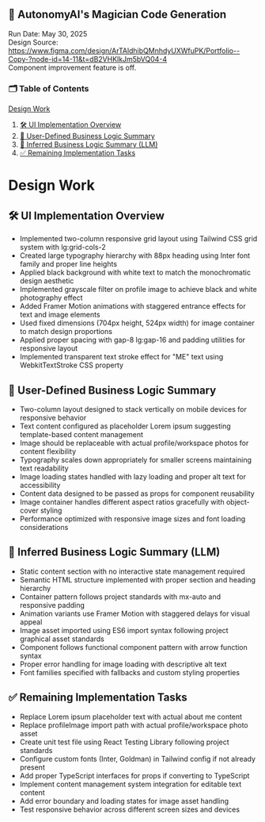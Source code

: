 
## 🧙 AutonomyAI's Magician Code Generation
Run Date: May 30, 2025  
Design Source: https://www.figma.com/design/ArTAldhibQMnhdyUXWfuPK/Portfolio--Copy-?node-id=14-11&t=dB2VHKlkJm5bVQ04-4  
Component improvement feature is off.

### 🗂 Table of Contents
[Design Work](#design-work)
1. [🛠 UI Implementation Overview](#🛠-ui-implementation-overview)
2. [🧠 User-Defined Business Logic Summary](#🧠-user-defined-business-logic-summary)
3. [🤖 Inferred Business Logic Summary (LLM)](#🤖-inferred-business-logic-summary-llm)
4. [✅ Remaining Implementation Tasks](#✅-remaining-implementation-tasks)


# Design Work
## 🛠 UI Implementation Overview
- Implemented two-column responsive grid layout using Tailwind CSS grid system with lg:grid-cols-2
- Created large typography hierarchy with 88px heading using Inter font family and proper line heights
- Applied black background with white text to match the monochromatic design aesthetic
- Implemented grayscale filter on profile image to achieve black and white photography effect
- Added Framer Motion animations with staggered entrance effects for text and image elements
- Used fixed dimensions (704px height, 524px width) for image container to match design proportions
- Applied proper spacing with gap-8 lg:gap-16 and padding utilities for responsive layout
- Implemented transparent text stroke effect for "ME" text using WebkitTextStroke CSS property

## 🧠 User-Defined Business Logic Summary
- Two-column layout designed to stack vertically on mobile devices for responsive behavior
- Text content configured as placeholder Lorem ipsum suggesting template-based content management
- Image should be replaceable with actual profile/workspace photos for content flexibility
- Typography scales down appropriately for smaller screens maintaining text readability
- Image loading states handled with lazy loading and proper alt text for accessibility
- Content data designed to be passed as props for component reusability
- Image container handles different aspect ratios gracefully with object-cover styling
- Performance optimized with responsive image sizes and font loading considerations

## 🤖 Inferred Business Logic Summary (LLM)
- Static content section with no interactive state management required
- Semantic HTML structure implemented with proper section and heading hierarchy
- Container pattern follows project standards with mx-auto and responsive padding
- Animation variants use Framer Motion with staggered delays for visual appeal
- Image asset imported using ES6 import syntax following project graphical asset standards
- Component follows functional component pattern with arrow function syntax
- Proper error handling for image loading with descriptive alt text
- Font families specified with fallbacks and custom styling properties

## ✅ Remaining Implementation Tasks
- Replace Lorem ipsum placeholder text with actual about me content
- Replace profileImage import path with actual profile/workspace photo asset
- Create unit test file using React Testing Library following project standards
- Configure custom fonts (Inter, Goldman) in Tailwind config if not already present
- Add proper TypeScript interfaces for props if converting to TypeScript
- Implement content management system integration for editable text content
- Add error boundary and loading states for image asset handling
- Test responsive behavior across different screen sizes and devices
